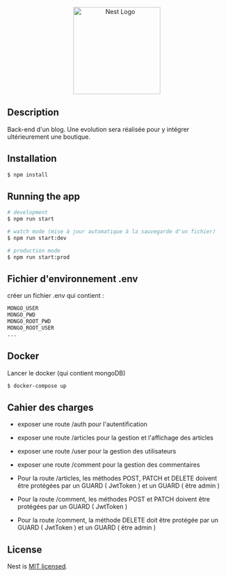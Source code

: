 <p align="center">
  <a href="http://nestjs.com/" target="blank"><img src="https://nestjs.com/img/logo-small.svg" width="200" alt="Nest Logo" /></a>
</p>

[circleci-image]: https://img.shields.io/circleci/build/github/nestjs/nest/master?token=abc123def456
[circleci-url]: https://circleci.com/gh/nestjs/nest

## Description

Back-end d'un blog.
Une evolution sera réalisée pour y intégrer ultérieurement une boutique.

## Installation

```bash
$ npm install
```

## Running the app

```bash
# development
$ npm run start

# watch mode (mise à jour automatique à la sauvegarde d'un fichier)
$ npm run start:dev

# production mode
$ npm run start:prod
```

## Fichier d'environnement .env

créer un fichier .env qui contient :

```bash
MONGO_USER
MONGO_PWD
MONGO_ROOT_PWD
MONGO_ROOT_USER
...
```

## Docker

Lancer le docker (qui contient mongoDB)
```bash
$ docker-compose up

```

## Cahier des charges

- exposer une route /auth pour l'autentification
- exposer une route /articles pour la gestion et l'affichage des articles
- exposer une route /user pour la gestion des utilisateurs
- exposer une route /comment pour la gestion des commentaires

- Pour la route /articles, les méthodes POST, PATCH et DELETE doivent être protégées par un GUARD ( JwtToken ) et un GUARD ( être admin )
- Pour la route /comment, les méthodes POST et PATCH doivent être protégées par un GUARD ( JwtToken )
- Pour la route /comment, la méthode DELETE doit être protégée par un GUARD ( JwtToken ) et un GUARD ( être admin )

## License

Nest is [MIT licensed](LICENSE).
